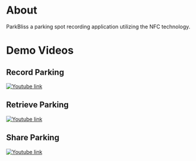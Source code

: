 # About
ParkBliss a parking spot recording application utilizing the NFC technology. 



# Demo Videos

## Record Parking
[![Youtube link](https://img.youtube.com/vi/jSWtEhNl0FI/0.jpg)](https://www.youtube.com/watch?v=jSWtEhNl0FI)

## Retrieve Parking
[![Youtube link](https://img.youtube.com/vi/O-BM14woRZk/0.jpg)](https://www.youtube.com/watch?v=O-BM14woRZk)

## Share Parking
[![Youtube link](https://img.youtube.com/vi/_Zayo3HPrns/0.jpg)](https://www.youtube.com/watch?v=_Zayo3HPrns)
